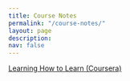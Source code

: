 ```yaml
---
title: Course Notes
permalink: "/course-notes/"
layout: page
description: 
nav: false
---
```


[Learning How to Learn (Coursera)](https://alpsencer.com/course-notes/learning-how-to-learn)
